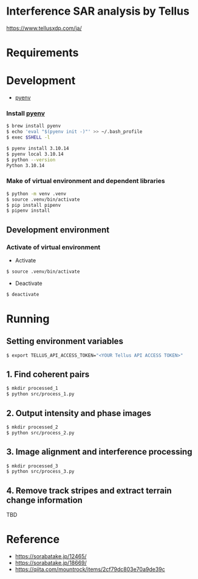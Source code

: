 Interference SAR analysis by Tellus
=======

https://www.tellusxdp.com/ja/

# Requirements

# Development

- [pyenv](https://github.com/pyenv/pyenv)

### Install [pyenv](https://github.com/pyenv/pyenv)

```bash
$ brew install pyenv
$ echo 'eval "$(pyenv init -)"' >> ~/.bash_profile
$ exec $SHELL -l
```

```bash
$ pyenv install 3.10.14
$ pyenv local 3.10.14
$ python --version
Python 3.10.14
```

### Make of virtual environment and dependent libraries

```bash
$ python -m venv .venv
$ source .venv/bin/activate
$ pip install pipenv
$ pipenv install
```

## Development environment

### Activate of virtual environment

- Activate

```bash
$ source .venv/bin/activate
```

- Deactivate

```bash
$ deactivate
```

# Running

## Setting environment variables

```bash
$ export TELLUS_API_ACCESS_TOKEN="<YOUR Tellus API ACCESS TOKEN>"
```

## 1. Find coherent pairs

```bash
$ mkdir processed_1
$ python src/process_1.py
```

## 2. Output intensity and phase images

```bash
$ mkdir processed_2
$ python src/process_2.py
```

## 3. Image alignment and interference processing

```bash
$ mkdir processed_3
$ python src/process_3.py
```

## 4. Remove track stripes and extract terrain change information

TBD

# Reference

- https://sorabatake.jp/12465/
- https://sorabatake.jp/18669/
- https://qiita.com/mountrock/items/2cf79dc803e70a9de39c
